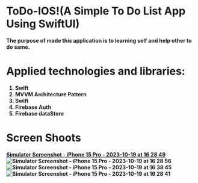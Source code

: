 # ToDo-IOS!(A Simple To Do List App Using <b>SwiftUI<b/>)

The purpose of made this application is to learning self and help other to do same.

# Applied technologies and libraries:
1) Swift
2) MVVM Architecture Pattern
3) Swift
4) Firebase Auth 
5) Firebase dataStore
 
# Screen Shoots
[Simulator Screenshot - iPhone 15 Pro - 2023-10-19 at 16 28 49](https://github.com/thefaisalurrehman/ToDo-IOS/assets/77713815/1a6aa27e-d9f1-451e-98c8-d9d48e5aa7ee)
![Simulator Screenshot - iPhone 15 Pro - 2023-10-19 at 16 28 56](https://github.com/thefaisalurrehman/ToDo-IOS/assets/77713815/487913ce-aa9c-4c41-9b68-d29c5722c79a)
![Simulator Screenshot - iPhone 15 Pro - 2023-10-19 at 16 38 45](https://github.com/thefaisalurrehman/ToDo-IOS/assets/77713815/f2e01959-634e-4307-9246-c2692fba216a)
![Simulator Screenshot - iPhone 15 Pro - 2023-10-19 at 16 28 41](https://github.com/thefaisalurrehman/ToDo-IOS/assets/77713815/4c44363d-3268-4413-9639-2922a4e31473)
